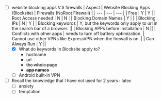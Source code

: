 - [ ] website blocking apps V.S firewalls
	| Aspect | Website Blocking Apps (Blocksite) | Firewalls (NoRoot Firewall) |
	| --- | --- | --- |
	| Free | Y | Y |
	| Root Access needed | N | N |
	| Blocking Domain Names | Y | |
	| Blocking IPs | N | Y |
	| Blocking keywords | Y, but the keywords only apply to url in the search bar of a browser. ||
	| Blocking APPs before installation | N ||
	| Conflicts with other apps | needs to turn off battery optimization. | Cannot use other VPNs like ExpressVPN when the firewall is on. |
	| Can Always Run | Y ||
	- [x] What do keywords in Blocksite apply to?
		- hostname
		- url
		- ~~the whole page~~
		- ~~**app names**~~
	- [ ] Android built-in VPN
- [ ] Recall the knowledge that I have not used for 2 years : latex
	- [ ] anxiety
	- [ ] temptation 
<!--stackedit_data:
eyJoaXN0b3J5IjpbMTQzMjg5NzUyNl19
-->
